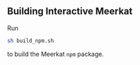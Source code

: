 
## Building Interactive Meerkat

Run
```bash
sh build_npm.sh
```
to build the Meerkat `npm` package.

